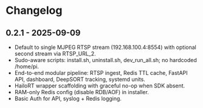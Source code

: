 # Changelog

## 0.2.1 - 2025-09-09
- Default to single MJPEG RTSP stream (192.168.100.4:8554) with optional second stream via RTSP_URL_2.
- Sudo-aware scripts: install.sh, uninstall.sh, dev_run_all.sh; no hardcoded /home/pi.
- End-to-end modular pipeline: RTSP ingest, Redis TTL cache, FastAPI API, dashboard, DeepSORT tracking, systemd units.
- HailoRT wrapper scaffolding with graceful no-op when SDK absent.
- RAM-only Redis config (disable RDB/AOF) in installer.
- Basic Auth for API, syslog + Redis logging.
